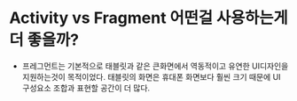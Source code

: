 # Activity vs Fragment 어떤걸 사용하는게 더 좋을까?

- 프레그먼트는 기본적으로 태블릿과 같은 큰화면에서 역동적이고 유연한 UI디자인을 지원하는것이 목적이었다. 태블릿의 화면은 휴대폰 화면보다 훨씬 크기 때문에 UI 구성요소 조합과 표현할 공간이 더 많다.
